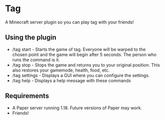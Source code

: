 # Tag
A Minecraft server plugin so you can play tag with your friends!

## Using the plugin
-   /tag start - Starts the game of tag. Everyone will be warped to the chosen point and the game will begin after 5 seconds. The person who runs the command is it.
-   /tag stop - Stops the game and returns you to your original position. This also restores your gamemode, health, food, etc.
-   /tag settings - Displays a GUI where you can configure the settings.
-   /tag help - Displays a help message with these commands

## Requirements
-   A Paper server running 1.18. Future versions of Paper may work.
-   Friends!
